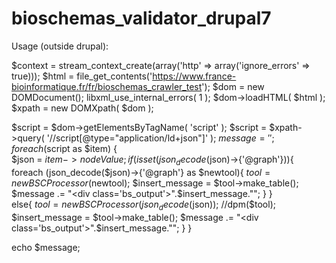 # bioschemas_validator_drupal7

Usage (outside drupal):
  
  $context = stream_context_create(array('http' => array('ignore_errors' => true)));
  $html = file_get_contents('https://www.france-bioinformatique.fr/fr/bioschemas_crawler_test');
  $dom = new DOMDocument();
  libxml_use_internal_errors( 1 );
  $dom->loadHTML( $html );
  $xpath = new DOMXpath( $dom );

  $script = $dom->getElementsByTagName( 'script' );
  $script = $xpath->query( '//script[@type="application/ld+json"]' );
  $message = '';
  foreach ($script as $item) {		
    $json = $item->nodeValue;
    if (isset(json_decode($json)->{'@graph'})){
      foreach (json_decode($json)->{'@graph'} as $newtool){
        $tool = new BSCProcessor($newtool);
        $insert_message = $tool->make_table();
        $message .= "<div class='bs_output'>".$insert_message."</div>";
      }
    }			
    else{
      $tool = new BSCProcessor(json_decode($json));
      //dpm($tool);
      $insert_message = $tool->make_table();
      $message .= "<div class='bs_output'>".$insert_message."</div>";
    }
  }
  
  echo $message;
